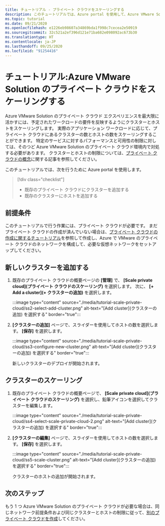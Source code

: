 ```yaml
---
title: チュートリアル - プライベート クラウドをスケーリングする
description: このチュートリアルでは、Azure portal を使用して、Azure VMware Solution のプライベート クラウドをスケーリングします。
ms.topic: tutorial
ms.date: 09/21/2020
ms.openlocfilehash: e1226eb98607a34869bda1f998c7cecea2e50919
ms.sourcegitcommit: 32c521a2ef396d121e71ba682e098092ac673b30
ms.translationtype: HT
ms.contentlocale: ja-JP
ms.lasthandoff: 09/25/2020
ms.locfileid: "91254416"
---
```

# <a name="tutorial-scale-an-azure-vmware-solution-private-cloud"></a>チュートリアル:Azure VMware Solution のプライベート クラウドをスケーリングする

Azure VMware Solution のプライベート クラウド エクスペリエンスを最大限に活かすには、予定されたワークロードの要件を反映するようにクラスターとホストをスケーリングします。 実際のアプリケーション ワークロードに応じて、プライベート クラウドにあるクラスターの数とホストの数をスケーリングすることができます。 特定のサービスに対するパフォーマンスと可用性の制限に対しては、そのつど Azure VMware Solution のプライベート クラウド環境内で対処する必要があります。 クラスターとホストの制限については、[プライベート クラウドの概念](concepts-private-clouds-clusters.md)に関する記事を参照してください。

このチュートリアルでは、次を行うために Azure portal を使用します。

> [!div class="checklist"]
> * 既存のプライベート クラウドにクラスターを追加する
> * 既存のクラスターにホストを追加する

## <a name="prerequisites"></a>前提条件

このチュートリアルで行う作業には、プライベート クラウドが必要です。 まだプライベート クラウドの作成が済んでいない場合は、[プライベート クラウドの作成に関するチュートリアル](tutorial-create-private-cloud.md)を参照して作成し、Azure で VMware のプライベート クラウドのネットワークを構成して、必要な仮想ネットワークをセットアップしてください。

## <a name="add-a-new-cluster"></a>新しいクラスターを追加する

1. 既存のプライベート クラウドの概要ページの **[管理]** で、 **[Scale private cloud]\(プライベート クラウドのスケーリング\)** を選択します。 次に、 **[+ Add a cluster]\(+ クラスターの追加\)** を選択します。

   :::image type="content" source="./media/tutorial-scale-private-cloud/ss2-select-add-cluster.png" alt-text="[Add cluster]\(クラスターの追加\) を選択する" border="true":::

1. **[クラスターの追加]** ページで、スライダーを使用してホストの数を選択します。 **[保存]** を選択します。

   :::image type="content" source="./media/tutorial-scale-private-cloud/ss3-configure-new-cluster.png" alt-text="[Add cluster]\(クラスターの追加\) を選択する" border="true":::

   新しいクラスターのデプロイが開始されます。

## <a name="scale-a-cluster"></a>クラスターのスケーリング 

1. 既存のプライベート クラウドの概要ページで、 **[Scale private cloud]\(プライベート クラウドのスケーリング\)** を選択し、鉛筆アイコンを選択してクラスターを編集します。

   :::image type="content" source="./media/tutorial-scale-private-cloud/ss4-select-scale-private-cloud-2.png" alt-text="[Add cluster]\(クラスターの追加\) を選択する" border="true":::

1. **[クラスターの編集]** ページで、スライダーを使用してホストの数を選択します。 **[保存]** を選択します。

   :::image type="content" source="./media/tutorial-scale-private-cloud/ss5-scale-cluster.png" alt-text="[Add cluster]\(クラスターの追加\) を選択する" border="true":::

   クラスターのホストの追加が開始されます。

## <a name="next-steps"></a>次のステップ

もう 1 つ Azure VMware Solution のプライベート クラウドが必要な場合は、同じネットワーク前提条件および同じクラスターとホストの制限に従って、[別のプライベート クラウドを作成](tutorial-create-private-cloud.md)してください。

<!-- LINKS - external-->

<!-- LINKS - internal -->
